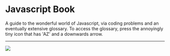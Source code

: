 # Javascript Book

A guide to the wonderful world of Javascript, via coding problems and an eventually extensive glossary. To access the glossary, press the annoyingly tiny icon that has 'AZ' and a downwards arrow.

------

![](http://www.w3devcampus.com/wp-content/uploads/logoAndOther/logo_JavaScript.png)





